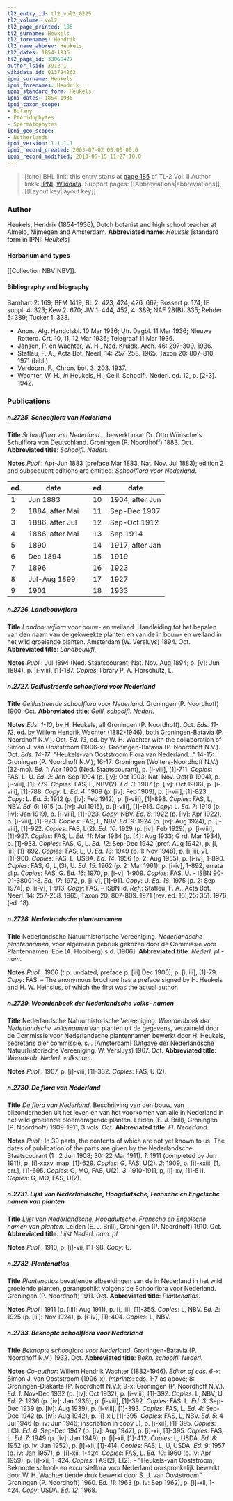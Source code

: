 ```yaml
---
tl2_entry_id: tl2_vol2_0225
tl2_volume: vol2
tl2_page_printed: 185
tl2_surname: Heukels
tl2_forenames: Hendrik
tl2_name_abbrev: Heukels
tl2_dates: 1854-1936
tl2_page_id: 33068427
author_lsid: 3912-1
wikidata_id: Q13724262
ipni_surname: Heukels
ipni_forenames: Hendrik
ipni_standard_form: Heukels
ipni_dates: 1854-1936
ipni_taxon_scope: 
- Botany
- Pteridophytes
- Spermatophytes
ipni_geo_scope: 
- Netherlands
ipni_version: 1.1.1.1
ipni_record_created: 2003-07-02 00:00:00.0
ipni_record_modified: 2013-05-15 11:27:10.0
---
```


> [!cite] BHL link: this entry starts at [page 185](https://www.biodiversitylibrary.org/page/33068427) of TL-2 Vol. II
> Author links: [IPNI](https://www.ipni.org/a/3912-1), [Wikidata](https://www.wikidata.org/wiki/Q13724262). Support pages: [[Abbreviations|abbreviations]], [[Layout key|layout key]]

### Author

Heukels, Hendrik (1854-1936), Dutch botanist and high school teacher at Almelo, Nijmegen and Amsterdam. 
**Abbreviated name**: *Heukels* \[standard form in IPNI: *Heukels*\]

#### Herbarium and types

[[Collection NBV|NBV]].

#### Bibliography and biography

Barnhart 2: 169; BFM 1419; BL 2: 423, 424, 426, 667; Bossert p. 174; IF suppl. 4: 323; Kew 2: 670; JW 1: 444, 452, 4: 389; NAF 28(B): 335; Rehder 5: 389; Tucker 1: 338.
- Anon., Alg. Handclsbl. 10 Mar 1936; Utr. Dagbl. 11 Mar 1936; Nieuwe Rotterd. Crt. 10, 11, 12 Mar 1936; Telegraaf 11 Mar 1936.
- Jansen, P. en Wachter, W. H., Ned. Kruidk. Arch. 46: 297-300. 1936.
- Stafleu, F. A., Acta Bot. Neerl. 14: 257-258. 1965; Taxon 20: 807-810. 1971 (bibl.).
- Verdoorn, F., Chron. bot. 3: 203. 1937.
- Wachter, W. H., *in* Heukels, H., Geill. Schoolfl. Nederl. ed. 12, p. \[2-3\]. 1942.

### Publications

##### n.2725. Schoolflora van Nederland

**Title**
*Schoolflora van Nederland*... bewerkt naar Dr. Otto Wünsche's Schulflora von Deutschland. Groningen (P. Noordhoff) 1883. Oct.
**Abbreviated title**: *Schoolfl. Nederl.*

**Notes**
*Publ*.: Apr-Jun 1883 (preface Mar 1883, Nat. Nov. Jul 1883); edition 2 and subsequent editions are entitled: *Schoolflora voor Nederland*.

|ed.	|date	| |ed.	|date|
|---	|---	|---	|---	|---	|
|1	|Jun 1883	| |10	|1904, after Jun|
|2	|1884, after Mai	| |11	|Sep-Dec 1907|
|3	|1886, after Jul	| |12	|Sep-Oct 1912|
|4	|1886, after Mai	| |13	|Sep 1914|
|5	|1890	| |14	|1917, after Jan|
|6	|Dec 1894	| |15	|1919|
|7	|1896	| |16	|1923|
|8	|Jul-Aug 1899	| |17	|1927|
|9	|1901	| |18	|1933|

##### n.2726. Landbouwflora

**Title**
*Landbouwflora* voor bouw- en weiland. Handleiding tot het bepalen van den naam van de gekweekte planten en van de in bouw- en weiland in het wild groeiende planten. Amsterdam (W. Versluys) 1894. Oct.
**Abbreviated title**: *Landbouwfl.*

**Notes**
*Publ*.: Jul 1894 (Ned. Staatscourant; Nat. Nov. Aug 1894; p. \[v\]: Jun 1894), p. \[i-viii\], \[1\]-187. *Copies*: library P. A. Florschütz, L.

##### n.2727. Geillustreerde schoolflora voor Nederland

**Title**
*Geillustreerde schoolflora voor Nederland*. Groningen (P. Noordhoff) 1900. Oct.
**Abbreviated title**: *Geill. schoolfl. Nederl*.

**Notes**
*Eds. 1-10*, by H. Heukels, all Groningen (P. Noordhoff). Oct.
*Eds. 11-12*, ed. by Willem Hendrik Wachter (1882-1946), both Groningen-Batavia (P. Noordhoff N.V.). Oct.
*Ed. 13*, ed. by W. H. Wachter with the collaboration of Simon J. van Ooststroom (1906-x), Groningen-Batavia (P. Noordhoff N.V.). Oct.
*Eds. 14-17*: "Heukels-van Ooststroom Flora van Nederland..." 14-15: Groningen (P. Noordhoff N.V.), 16-17: Groningen (Wolters-Noordhoff N.V.) (32-mo).
*Ed. 1*: Apr 1900 (Ned. Staatscourant), p. \[i-viii\], \[1\]-711. *Copies*: FAS, L, U.
*Ed. 2*: Jan-Sep 1904 (p. \[iv\]: Oct 1903; Nat. Nov. Oct(1) 1904), p. \[i-viii\], \[1\]-779. *Copies*: FAS, L, NBV(2).
*Ed. 3*: 1907 (p. \[iv\]: Oct 1906), p. \[i-viii\], \[1\]-788. *Copy*: L.
*Ed. 4*: 1909 (p. \[iv\]: Feb 1909), p. \[i-viii\], \[1\]-823. *Copy*: L.
*Ed. 5*: 1912 (p. \[iv\]: Feb 1912), p. \[i-viii\], \[1\]-898. *Copies*: FAS, L, NBV.
*Ed. 6*: 1915 (p. \[iv\]: Jul 1915), p. \[i-viii\], \[1\]-915. *Copy*: L.
*Ed. 7*: 1919 (p. \[iv\]: Jan 1919), p. \[i-viii\], \[1\]-923. *Copy*: NBV.
*Ed. 8*: 1922 (p. \[iv\]: Apr 1922), p. \[i-viii\], \[1\]-923. *Copies*: FAS, L, NBV.
*Ed. 9*: 1924 (p. \[iv\]: Aug 1924), p. \[i-viii\], \[1\]-922. *Copies*: FAS, L(2).
*Ed. 10*: 1929 (p. \[iv\]: Feb 1929), p. \[i-viii\], \[1\]-927. *Copies*: FAS, L.
*Ed. 11*: Mar 1934 (p. \[4\]: Aug 1933; G rd. Mar 1934), p. \[1\]-933. *Copies*: FAS, G, L.
*Ed. 12*: Sep-Dec 1942 (pref. Aug 1942), p. \[i, iii\], \[1\]-892. *Copies*: FAS, L, U.
*Ed. 13*: 1949 (p. 1: Nov 1948), p. \[i, iii, v\], \[1\]-900. *Copies*: FAS, L, USDA.
*Ed. 14*: 1956 (p. 2: Aug 1955), p. \[i-iv\], 1-890. *Copies*: FAS, G, L,(3), U.
*Ed. 15*: 1962 (p. 2: Mar 1961), p. \[i-iv\], 1-892, errata slip. *Copies*: FAS, G.
*Ed. 16*: 1970, p. \[i-v\], 1-909. *Copies*: FAS, U. – ISBN 90-01-38001-8.
*Ed. 17*: 1972, p. \[i-v\], \[1\]-911. *Copy*: U.
*Ed. 18*: 1975 (p. 2: Sep 1974), p. \[i-v\], 1-913. *Copy*: FAS. – ISBN id.
*Ref*.: Stafleu, F. A., Acta Bot. Neerl. 14: 257-258. 1965; Taxon 20: 807-809. 1971 (rev. ed. 16);25: 351. 1976 (ed. 18).

##### n.2728. Nederlandsche plantennamen

**Title**
Nederlandsche Natuurhistorische Vereeniging. *Nederlandsche plantennamen*, voor algemeen gebruik gekozen door de Commissie voor Plantennamen. Epe (A. Hooiberg) s.d. \[1906\].
**Abbreviated title**: *Nederl. pl.-nam.*

**Notes**
*Publ*.: 1906 (t.p. undated; preface p. \[iii\] Dec 1906), p. \[i, iii\], \[1\]-79. *Copy*: FAS. – The anonymous brochure has a preface signed by H. Heukels and H. W. Heinsius, of which the first was the actual author.

##### n.2729. Woordenboek der Nederlandsche volks- namen

**Title**
Nederlandsche Natuurhistorische Vereeniging. *Woordenboek der Nederlandsche volksnamen* van planten uit de gegevens, verzameld door de Commissie voor Nederlandsche plantennamen bewerkt door H. Heukels, secretaris dier commissie. s.l. \[Amsterdam\] (Uitgave der Nederlandsche Natuurhistorische Vereeniging. W. Versluys) 1907. Oct.
**Abbreviated title**: *Woordenb. Nederl. volksnam.*

**Notes**
*Publ*.: 1907, p. \[i\]-viii, \[1\]-332. *Copies*: FAS, U (2).

##### n.2730. De flora van Nederland

**Title**
*De flora van Nederland*. Beschrijving van den bouw, van bijzonderheden uit het leven en van het voorkomen van alle in Nederland in het wild groeiende bloemdragende planten. Leiden (E. J. Brill), Groningen (P. Noordhoff) 1909-1911, 3 vols. Oct.
**Abbreviated title**: *Fl. Nederland*.

**Notes**
*Publ*.: In 39 parts, the contents of which are not yet known to us. The dates of publication of the parts are given by the Nederlandsche Staatscourant (1 : 2 Jun 1908; 30: 22 Mar 1911).
*1*: 1911 (completed by Jun 1911), p. \[i\]-xxxv, map, \[1\]-629. *Copies*: G, FAS, U(2).
*2*: 1909, p. \[i\]-xxiii, \[1, err.\], \[1\]-695. *Copies*: G, MO, FAS, U(2).
*3*: 1910-1911, p, \[i\]-xv, \[1\]-511. *Copies*: G, MO, FAS, U(2).

##### n.2731. Lijst van Nederlandsche, Hoogduitsche, Fransche en Engelsche namen van planten

**Title**
*Lijst van Nederlandsche, Hoogduitsche, Fransche en Engelsche namen van planten*. Leiden (E. J. Brill), Groningen (P. Noordhoff) 1910. Oct.
**Abbreviated title**: *Lijst Nederl. nam. pl.*

**Notes**
*Publ*.: 1910, p. \[i\]-vii, \[1\]-98. *Copy*: U.

##### n.2732. Plantenatlas

**Title**
*Plantenatlas* bevattende afbeeldingen van de in Nederland in het wild groeiende planten, gerangschikt volgens de Schoolflora voor Nederland. Groningen (P. Noordhoff) 1911. Oct.
**Abbreviated title**: *Plantenatlas*.

**Notes**
*Publ*.: 1911 (p. \[iii\]: Aug 1911), p. \[i, iii\], \[1\]-355. *Copies*: L, NBV.
*Ed. 2*: 1925 (p. \[iii\]: Nov 1924), p. \[i-iv\], \[1\]-404. *Copies*: L, NBV.

##### n.2733. Beknopte schoolflora voor Nederland

**Title**
*Beknopte schoolflora voor Nederland*. Groningen-Batavia (P. Noordhoff N.V.) 1932. Oct.
**Abbreviated title**: *Bekn. schoolfl. Nederl.*

**Notes**
*Co-author*: Willem Hendrik Wachter (1882-1946).
*Editor of eds. 6-x*: Simon J. van Ooststroom (1906-x).
*Imprints*: eds. 1-7 as above; 8: Groningen-Djakarta (P. Noordhoff N.V.); 9-x: Groningen (P. Noordhoff N.V.).
*Ed. 1*: Nov-Dec 1932 (p. \[iv\]: Oct 1932), p. \[i-viii\], \[1\]-392. *Copies*: L, NBV, U.
*Ed. 2*: 1936 (p. \[iv\]: Jan 1936), p. \[i-viii\], \[1\]-392. *Copies*: FAS. L.
*Ed. 3*: Sep-Dec 1939 (p. \[iv\]: Aug 1939), p. \[i-viii\], \[1\]-393. *Copies*: FAS, L.
*Ed. 4*: Sep-Dec 1942 (p. \[iv\]: Aug 1942), p. \[i\]-xii, \[1\]-395. *Copies*: FAS, L, NBV.
*Ed. 5*: 4 Jul 1946 (p. iv: Jun 1946; inscription in copy L), p. \[i-xii\], \[1\]-395. *Copies*: L(3).
*Ed. 6*: Sep-Dec 1947 (p. \[iv\]: Aug 1947), p. \[i\]-xii, \[1\]-395. *Copies*: FAS, L.
*Ed. 7*: 1949 (p. \[iv\]: Jan 1949), p. \[i\]-xii, \[1\]-412. *Copies*: L, USDA.
*Ed. 8*: 1952 (p. iv: Jan 1952), p. \[i\]-xii, \[1\]-414. *Copies*: FAS, L, U, USDA.
*Ed. 9*: 1957 (p. iv: Jan 1957), p. \[i\]-xii, 1-424. *Copies*: FAS, L.
*Ed. 10*: 1960 (p. iv: Apr 1959), p. \[i\]-xii, 1-424. *Copies*: FAS(2), L(2). – "Heukels-van Ooststroom, Beknopte school- en excursieflora voor Nederland oorspronkelijk bewerkt door W. H. Wachter tiende druk bewerkt door S. J. van Ooststroom." Groningen (P. Noordhoff) 1960.
*Ed. 11*: 1963 (p. iv: Sep 1962), p. \[i\]-xii, 1-424. *Copy*: USDA.
*Ed. 12*: 1968.

